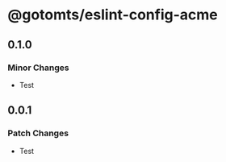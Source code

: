 # @gotomts/eslint-config-acme

## 0.1.0

### Minor Changes

- Test

## 0.0.1

### Patch Changes

- Test
